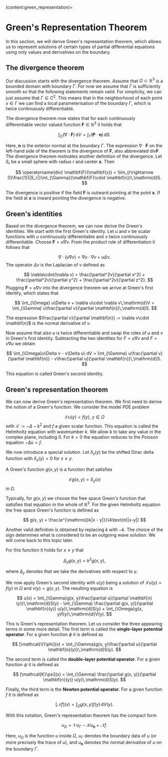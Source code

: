 (content:green_representation)=
# Green's Representation Theorem

In this section, we will derive Green's representation theorem, which allows us to represent solutions of certain types of partial differential equations using only values and derivatives on the boundary.

## The divergence theorem

Our discussion starts with the divergence theorem. Assume that $\Omega\subset\mathbb{R}^3$ is a bounded domain with boundary $\Gamma$. For now we assume that $\Gamma$ is sufficiently smooth so that the following statements remain valid. For simplicity, we can just assume that $\Gamma\in C^2$. This means that in the neighborhood of each point $x\in\Gamma$ we can find a local parameterisation of the boundary $\Gamma$, which is twice continuously differentiable.

The divergence theorem now states that for each continuously differentiable vector valued function $\mathbf{F}\in\mathbb{R}^3$ it holds that

$$
\int_{\Omega} (\nabla \cdot \mathbf{F})\,\mathrm{d}V = \int_{\Gamma} (\mathbf{P}\cdot \mathbf{n})\,\mathrm{d}S.
$$

Here, $\mathbf{n}$ is the exterior normal at the boundary $\Gamma$. The expression $\nabla\cdot \mathbf{F}$ on the left-hand side of the theorem is the divergence of $\mathbf{F}$, also abbreviated $\text{div} \mathbf{F}$. The divergence theorem motivates another definition of the divergence. Let $S_r$ be a small sphere with radius $r$ and center $\mathbf{x}$. Then 

$$
\operatorname{div} \mathbf{F}(\mathbf{x}) = \lim_{r\rightarrow 0}\frac{1}{|S_r|}\int_{\Gamma}(\mathbf{F}\cdot \mathbf{n})\,\mathrm{d}S.
$$

The divergence is positive if the field $\mathbf{F}$ is outward pointing at the point $\mathbf{x}$. If the field at $\mathbf{x}$ is inward pointing the divergence is negative.

## Green's identities

Based on the divergence theorem, we can now derive the Green's identities. 
We start with the first Green's identity. Let $u$ and $v$ be scalar functions with $u$ continuously differentiable and $v$ twice continuously differentiable. Choose $\mathbf{F} = u\nabla v$. From the product rule of differentiation it follows that

$$
\nabla \cdot (u\nabla v) = \nabla u \cdot \nabla v + u\Delta v.
$$
The operator $\Delta v$ is the Laplacian of $v$ defined as 

$$
\nabla\cdot(\nabla v) = \frac{\partial^2v}{\partial x^2} + \frac{\partial^2v}{\partial y^2} + \frac{\partial^2v}{\partial z^2}.
$$
Plugging $\mathbf{F} = u\nabla v$ into the divergence theorem we arrive at Green's first identity, which states that

$$
\int_{\Omega} u\Delta v + \nabla u\cdot \nabla v\,\mathrm{d}V = \int_{\Gamma} u\frac{\partial v}{\partial \mathbf{n}}\,\mathrm{d}S.
$$

The expression $\frac{\partial v}{\partial \mathbf{n}} := \nabla v\cdot \mathbf{n}$ is the normal derivative of $v$.

Now assume that also $u$ is twice differentiable and swap the roles of $u$ and $v$ in Green's first identity. Subtracting the two identities for $F=u\nabla v$ and $F=v\nabla u$ we obtain

$$
\int_{\Omega}u\Delta v - v\Delta u\ dV = \int_{\Gamma} u\frac{\partial v}{\partial \mathbf{n}} - v\frac{\partial u}{\partial \mathbf{n}}\,\mathrm{d}S.
$$

This equation is called Green's second identity.

## Green's representation theorem

We can now derive Green's representation theorem. We first need to derive the notion of a Green's function. We consider the model PDE problem

$$
\mathcal{L}u(y) = f(y),~y\in\Omega
$$
with $\mathcal{L} := -\Delta - k^2$ and $f$ a given scalar function. This equation is called the Helmholtz equation with wavenumber $k$. We allow $k$ to take any value in the complex plane, including $0$. For $k=0$ the equation reduces to the Poisson equation $-\Delta u = f$.

We now introduce a special solution. Let $\delta_x(y)$ be the shifted Dirac delta function with $\delta_x(y) = 0$ for $x\neq y$.

A Green's function $g(x, y)$ is a function that satisfies

$$
\mathcal{L}g(x, y) = \delta_y(x)
$$
in $\Omega$.

Typically, for $g(x, y)$ we choose the free space Green's function that satisfies that equation in the whole of $\mathbb{R}^3$. For the given Helmholtz equation the free space Green's function is defined as

$$
g(x, y) = \frac{e^{\mathrm{i}k|x - y|}}{4\text{π}|x-y|}
$$

Another valid definition is obtained by replacing $k$ with $-k$. The choice of the sign determines what is considered to be an outgoing wave solution. We will come back to this topic later.

For this function it holds for $x\neq y$ that

$$
\Delta_yg(x, y) = k^2g(x, y),
$$

where $\Delta_y$ denotes that we take the derivatives with respect to $y$. 

We now apply Green's second identity with $u(y)$ being a solution of $\mathcal{L}u(y)=f(y)$ in $\Omega$ and $v(y) = g(x, y)$. The resulting equation is

$$
u(x) = \int_{\Gamma}g(x, y)\frac{\partial u}{\partial \mathbf{n}(y)}\,\mathrm{d}S(y) - \int_{\Gamma} \frac{\partial g(x, y)}{\partial \mathbf{n}(y)} u(y)\,\mathrm{d}S(y) + \int_{\Omega}g(x, y)f(y)\,\mathrm{d}V(y).
$$

This is Green's representation theorem. Let us consider the three appearing terms in some more detail. The first term is called the **single-layer potential operator**. For a given function $\phi$ it is defined as

$$
[\mathcal{V}\phi](x) = \int_{\Gamma}g(x, y)\frac{\partial u}{\partial \mathbf{n}(y)}\,\mathrm{d}S(y).
$$

The second term is called the **double-layer potential operator**. For a given function $\psi$ it is defined as

$$
[\mathcal{K}\psi](x) = \int_{\Gamma} \frac{\partial g(x, y)}{\partial \mathbf{n}(y)} u(y)\,\mathrm{d}S(y).
$$

Finally, the third term is the **Newton potential operator**. For a given function $f$ it is defined as

$$
[\mathcal{N}f](x) = \int_{\Omega}g(x, y)f(y)\,\mathrm{d}V(y).
$$

With this notation, Green's representation theorem has the compact form

$$
u_{\Omega} = \mathcal{V}u_{\Gamma} - \mathcal{K}u_\mathbf{n} +\mathcal{N}f.
$$

Here, $u_{\Omega}$ is the function $u$ inside $\Omega$, $u_{\Gamma}$ denotes the boundary data of $u$ (or more precisely the trace of $u$), and $u_\mathbf{n}$ denotes the normal derivative of $u$ on the boundary $\Gamma$.
